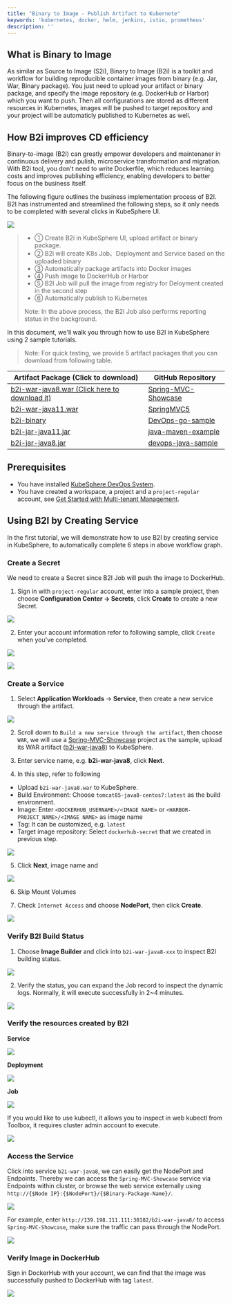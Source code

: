 ```yaml
---
title: "Binary to Image - Publish Artifact to Kubernete"
keywords: 'kubernetes, docker, helm, jenkins, istio, prometheus'
description: ''
---
```


## What is Binary to Image

As similar as Source to Image (S2i), Binary to Image (B2i) is a toolkit and workflow for building reproducible container images from binary (e.g. Jar, War, Binary package). You just need to upload your artifact or binary package, and specify the image repository (e.g. DockerHub or Harbor) which you want to push. Then all configurations are stored as different resources in Kubernetes, images will be pushed to target repository and your project will be automaticly published to Kubernetes as well.

## How B2i improves CD efficiency

Binary-to-image (B2I) can greatly empower developers and maintenaner in continuous delivery and pulish, microservice transformation and migration.  With B2i tool, you don't need to write Dockerfile, which reduces learning costs and improves publishing efficiency, enabling developers to better focus on the business itself.

The following figure outlines the business implementation process of B2I. B2I has instrumented and streamlined the following steps, so it only needs to be completed with several clicks in KubeSphere UI.

![](https://pek3b.qingstor.com/kubesphere-docs/png/20200108144952.png)

> - ① Create B2i in KubeSphere UI, upload artifact or binary package.
> - ② B2i will create K8s Job、Deployment and Service based on the uploaded binary
> - ③ Automatically package artifacts into Docker images
> - ④ Push image to DockerHub or Harbor
> - ⑤ B2I Job will pull the image from registry for Deloyment created in the second step
> - ⑥ Automatically publish to Kubernetes
>
> Note: In the above process, the B2I Job also performs reporting status in the background.

In this document, we'll walk you through how to use B2I in KubeSphere using 2 sample tutorials.

> Note: For quick testing, we provide 5 artifact packages that you can download from following table.

|Artifact Package (Click to download) | GitHub Repository|
| ---  |  ---- |
| [b2i-war-java8.war (Click here to download it)](https://github.com/kubesphere/tutorial/raw/master/tutorial%204%20-%20s2i-b2i/b2i-war-java8.war)| [Spring-MVC-Showcase](https://github.com/spring-projects/spring-mvc-showcase)|
|[b2i-war-java11.war](https://github.com/kubesphere/tutorial/raw/master/tutorial%204%20-%20s2i-b2i/b2i-war-java11.war)| [SpringMVC5](https://github.com/kubesphere/s2i-java-container/tree/master/tomcat/examples/springmvc5)
|[b2i-binary](https://github.com/kubesphere/tutorial/raw/master/tutorial%204%20-%20s2i-b2i/b2i-binary)| [DevOps-go-sample](https://github.com/runzexia/devops-go-sample) |
|[b2i-jar-java11.jar](https://github.com/kubesphere/tutorial/raw/master/tutorial%204%20-%20s2i-b2i/b2i-jar-java11.jar) |[java-maven-example](https://github.com/kubesphere/s2i-java-container/tree/master/java/examples/maven) |
|[b2i-jar-java8.jar](https://github.com/kubesphere/tutorial/raw/master/tutorial%204%20-%20s2i-b2i/b2i-jar-java8.jar) | [devops-java-sample](https://github.com/kubesphere/devops-java-sample) |

## Prerequisites

- You have installed [KubeSphere DevOps System](../../installation/install-devops).
- You have created a workspace, a project and a `project-regular` account, see [Get Started with Multi-tenant Management](../admin-quick-start).

## Using B2I by Creating Service

In the first tutorial, we will demonstrate how to use B2I by creating service in KubeSphere, to automatically complete 6 steps in above workflow graph.

### Create a Secret

We need to create a Secret since B2I Job will push the image to DockerHub.

1. Sign in with `project-regular` account, enter into a sample project, then choose **Configuration Center → Secrets**, click **Create** to create a new Secret.

![](https://pek3b.qingstor.com/kubesphere-docs/png/20200108164932.png)

2. Enter your account information refor to following sample, click `Create` when you've completed.

![](https://pek3b.qingstor.com/kubesphere-docs/png/20200108165555.png)

![](https://pek3b.qingstor.com/kubesphere-docs/png/20200108170256.png)

### Create a Service

1. Select **Application Workloads** → **Service**, then create a new service through the artifact.

![](https://pek3b.qingstor.com/kubesphere-docs/png/20200108170544.png)

2. Scroll down to `Build a new service through the artifact`, then choose `WAR`, we will use a [Spring-MVC-Showcase](https://github.com/spring-projects/spring-mvc-showcase) project as the sample, upload its WAR artifact ([b2i-war-java8](https://github.com/kubesphere/tutorial/raw/master/tutorial%204%20-%20s2i-b2i/b2i-war-java11.war)) to KubeSphere.

3. Enter service name, e.g. **b2i-war-java8**, click **Next**.

4. In this step, refer to following


- Upload `b2i-war-java8.war` to KubeSphere.
- Build Environment: Choose `tomcat85-java8-centos7:latest` as the build environment.
- Image: Enter `<DOCKERHUB_USERNAME>/<IMAGE NAME>` or `<HARBOR-PROJECT_NAME>/<IMAGE NAME>` as image name
- Tag: It can be customized, e.g. `latest`
- Target image repository: Select `dockerhub-secret` that we created in previous step.

![](https://pek3b.qingstor.com/kubesphere-docs/png/20200108175747.png)


5. Click **Next**, image name and

![](https://pek3b.qingstor.com/kubesphere-docs/png/20200108175907.png)

6. Skip Mount Volumes

7. Check `Internet Access` and choose **NodePort**, then click **Create**.

![](https://pek3b.qingstor.com/kubesphere-docs/png/20200108180015.png)

### Verify B2I Build Status

1. Choose **Image Builder** and click into `b2i-war-java8-xxx` to inspect B2I building status.

![](https://pek3b.qingstor.com/kubesphere-docs/png/20200108181100.png)

2. Verify the status, you can expand the Job record to inspect the dynamic logs. Normally, it will execute successfully in 2~4 minutes.

![](https://pek3b.qingstor.com/kubesphere-docs/png/20200108181133.png)

### Verify the resources created by B2I

**Service**

![](https://pek3b.qingstor.com/kubesphere-docs/png/20200108182649.png)

**Deployment**

![](https://pek3b.qingstor.com/kubesphere-docs/png/20200108182707.png)

**Job**

![](https://pek3b.qingstor.com/kubesphere-docs/png/20200108183640.png)

If you would like to use kubectl, it allows you to inspect in web kubectl from Toolbox, it requires cluster admin account to execute.

![](https://pek3b.qingstor.com/kubesphere-docs/png/20200108184829.png)

### Access the Service

Click into service `b2i-war-java8`, we can easily get the NodePort and Endpoints. Thereby we can access the `Spring-MVC-Showcase` service via Endpoints within cluster, or browse the web service externally using `http://{$Node IP}:{$NodePort}/{$Binary-Package-Name}/`.

![](https://pek3b.qingstor.com/kubesphere-docs/png/20200108185210.png)

For example, enter `http://139.198.111.111:30182/b2i-war-java8/` to access `Spring-MVC-Showcase`, make sure the traffic can pass through the NodePort.

![](https://pek3b.qingstor.com/kubesphere-docs/png/20200108190256.png)

### Verify Image in DockerHub

Sign in DockerHub with your account, we can find that the image was successfully pushed to DockerHub with tag `latest`.

 ![](https://pek3b.qingstor.com/kubesphere-docs/png/20200108191311.png)
